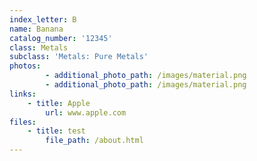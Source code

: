 ```yaml
---
index_letter: B
name: Banana
catalog_number: '12345'
class: Metals
subclass: 'Metals: Pure Metals'
photos:
        - additional_photo_path: /images/material.png
        - additional_photo_path: /images/material.png
links:
    - title: Apple
        url: www.apple.com
files:
    - title: test
        file_path: /about.html
---
```


